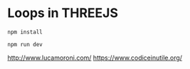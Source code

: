# Loops in THREEJS

```
npm install
```

```
npm run dev
```


http://www.lucamoroni.com/
https://www.codiceinutile.org/
